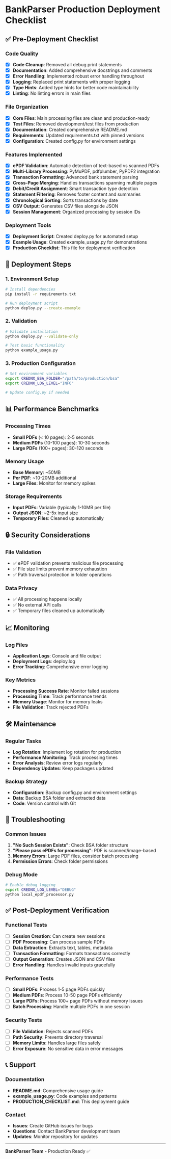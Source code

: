 # BankParser Production Deployment Checklist

## ✅ Pre-Deployment Checklist

### Code Quality
- [x] **Code Cleanup**: Removed all debug print statements
- [x] **Documentation**: Added comprehensive docstrings and comments
- [x] **Error Handling**: Implemented robust error handling throughout
- [x] **Logging**: Replaced print statements with proper logging
- [x] **Type Hints**: Added type hints for better code maintainability
- [x] **Linting**: No linting errors in main files

### File Organization
- [x] **Core Files**: Main processing files are clean and production-ready
- [x] **Test Files**: Removed development/test files from production
- [x] **Documentation**: Created comprehensive README.md
- [x] **Requirements**: Updated requirements.txt with pinned versions
- [x] **Configuration**: Created config.py for environment settings

### Features Implemented
- [x] **ePDF Validation**: Automatic detection of text-based vs scanned PDFs
- [x] **Multi-Library Processing**: PyMuPDF, pdfplumber, PyPDF2 integration
- [x] **Transaction Formatting**: Advanced bank statement parsing
- [x] **Cross-Page Merging**: Handles transactions spanning multiple pages
- [x] **Debit/Credit Assignment**: Smart transaction type detection
- [x] **Statement Filtering**: Removes footer content and summaries
- [x] **Chronological Sorting**: Sorts transactions by date
- [x] **CSV Output**: Generates CSV files alongside JSON
- [x] **Session Management**: Organized processing by session IDs

### Deployment Tools
- [x] **Deployment Script**: Created deploy.py for automated setup
- [x] **Example Usage**: Created example_usage.py for demonstrations
- [x] **Production Checklist**: This file for deployment verification

## 🚀 Deployment Steps

### 1. Environment Setup
```bash
# Install dependencies
pip install -r requirements.txt

# Run deployment script
python deploy.py --create-example
```

### 2. Validation
```bash
# Validate installation
python deploy.py --validate-only

# Test basic functionality
python example_usage.py
```

### 3. Production Configuration
```bash
# Set environment variables
export CREDNX_BSA_FOLDER="/path/to/production/bsa"
export CREDNX_LOG_LEVEL="INFO"

# Update config.py if needed
```

## 📊 Performance Benchmarks

### Processing Times
- **Small PDFs** (< 10 pages): 2-5 seconds
- **Medium PDFs** (10-100 pages): 10-30 seconds  
- **Large PDFs** (100+ pages): 30-120 seconds

### Memory Usage
- **Base Memory**: ~50MB
- **Per PDF**: ~10-20MB additional
- **Large Files**: Monitor for memory spikes

### Storage Requirements
- **Input PDFs**: Variable (typically 1-10MB per file)
- **Output JSON**: ~2-5x input size
- **Temporary Files**: Cleaned up automatically

## 🔒 Security Considerations

### File Validation
- ✅ ePDF validation prevents malicious file processing
- ✅ File size limits prevent memory exhaustion
- ✅ Path traversal protection in folder operations

### Data Privacy
- ✅ All processing happens locally
- ✅ No external API calls
- ✅ Temporary files cleaned up automatically

## 📈 Monitoring

### Log Files
- **Application Logs**: Console and file output
- **Deployment Logs**: deploy.log
- **Error Tracking**: Comprehensive error logging

### Key Metrics
- **Processing Success Rate**: Monitor failed sessions
- **Processing Time**: Track performance trends
- **Memory Usage**: Monitor for memory leaks
- **File Validation**: Track rejected PDFs

## 🛠️ Maintenance

### Regular Tasks
- **Log Rotation**: Implement log rotation for production
- **Performance Monitoring**: Track processing times
- **Error Analysis**: Review error logs regularly
- **Dependency Updates**: Keep packages updated

### Backup Strategy
- **Configuration**: Backup config.py and environment settings
- **Data**: Backup BSA folder and extracted data
- **Code**: Version control with Git

## 🚨 Troubleshooting

### Common Issues
1. **"No Such Session Exists"**: Check BSA folder structure
2. **"Please pass ePDFs for processing"**: PDF is scanned/image-based
3. **Memory Errors**: Large PDF files, consider batch processing
4. **Permission Errors**: Check folder permissions

### Debug Mode
```bash
# Enable debug logging
export CREDNX_LOG_LEVEL="DEBUG"
python local_epdf_processor.py
```

## ✅ Post-Deployment Verification

### Functional Tests
- [ ] **Session Creation**: Can create new sessions
- [ ] **PDF Processing**: Can process sample PDFs
- [ ] **Data Extraction**: Extracts text, tables, metadata
- [ ] **Transaction Formatting**: Formats transactions correctly
- [ ] **Output Generation**: Creates JSON and CSV files
- [ ] **Error Handling**: Handles invalid inputs gracefully

### Performance Tests
- [ ] **Small PDFs**: Process 1-5 page PDFs quickly
- [ ] **Medium PDFs**: Process 10-50 page PDFs efficiently
- [ ] **Large PDFs**: Process 100+ page PDFs without memory issues
- [ ] **Batch Processing**: Handle multiple PDFs in one session

### Security Tests
- [ ] **File Validation**: Rejects scanned PDFs
- [ ] **Path Security**: Prevents directory traversal
- [ ] **Memory Limits**: Handles large files safely
- [ ] **Error Exposure**: No sensitive data in error messages

## 📞 Support

### Documentation
- **README.md**: Comprehensive usage guide
- **example_usage.py**: Code examples and patterns
- **PRODUCTION_CHECKLIST.md**: This deployment guide

### Contact
- **Issues**: Create GitHub issues for bugs
- **Questions**: Contact BankParser development team
- **Updates**: Monitor repository for updates

---

**BankParser Team** - Production Ready ✅
